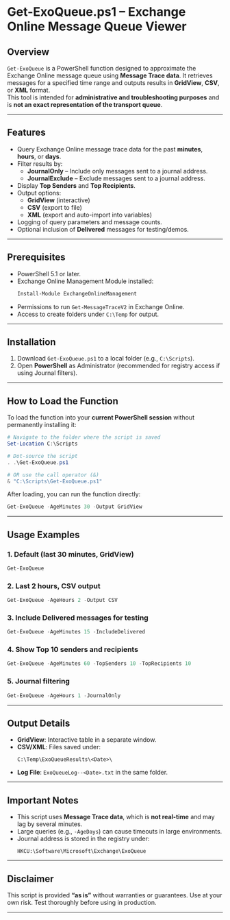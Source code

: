 # **Get-ExoQueue.ps1 – Exchange Online Message Queue Viewer**

## **Overview**
`Get-ExoQueue` is a PowerShell function designed to approximate the Exchange Online message queue using **Message Trace data**. It retrieves messages for a specified time range and outputs results in **GridView**, **CSV**, or **XML** format.  
This tool is intended for **administrative and troubleshooting purposes** and is **not an exact representation of the transport queue**.

---

## **Features**
- Query Exchange Online message trace data for the past **minutes**, **hours**, or **days**.
- Filter results by:
  - **JournalOnly** – Include only messages sent to a journal address.
  - **JournalExclude** – Exclude messages sent to a journal address.
- Display **Top Senders** and **Top Recipients**.
- Output options:
  - **GridView** (interactive)
  - **CSV** (export to file)
  - **XML** (export and auto-import into variables)
- Logging of query parameters and message counts.
- Optional inclusion of **Delivered** messages for testing/demos.

---

## **Prerequisites**
- PowerShell 5.1 or later.
- Exchange Online Management Module installed:
  ```powershell
  Install-Module ExchangeOnlineManagement
  ```
- Permissions to run `Get-MessageTraceV2` in Exchange Online.
- Access to create folders under `C:\Temp` for output.

---

## **Installation**
1. Download `Get-ExoQueue.ps1` to a local folder (e.g., `C:\Scripts`).
2. Open **PowerShell** as Administrator (recommended for registry access if using Journal filters).

---

## **How to Load the Function**
To load the function into your **current PowerShell session** without permanently installing it:

```powershell
# Navigate to the folder where the script is saved
Set-Location C:\Scripts

# Dot-source the script
. .\Get-ExoQueue.ps1

# OR use the call operator (&)
& "C:\Scripts\Get-ExoQueue.ps1"
```

After loading, you can run the function directly:
```powershell
Get-ExoQueue -AgeMinutes 30 -Output GridView
```

---

## **Usage Examples**
### **1. Default (last 30 minutes, GridView)**
```powershell
Get-ExoQueue
```

### **2. Last 2 hours, CSV output**
```powershell
Get-ExoQueue -AgeHours 2 -Output CSV
```

### **3. Include Delivered messages for testing**
```powershell
Get-ExoQueue -AgeMinutes 15 -IncludeDelivered
```

### **4. Show Top 10 senders and recipients**
```powershell
Get-ExoQueue -AgeMinutes 60 -TopSenders 10 -TopRecipients 10
```

### **5. Journal filtering**
```powershell
Get-ExoQueue -AgeHours 1 -JournalOnly
```

---

## **Output Details**
- **GridView**: Interactive table in a separate window.
- **CSV/XML**: Files saved under:
  ```
  C:\Temp\ExoQueueResults\<Date>\
  ```
- **Log File**: `ExoQueueLog--<Date>.txt` in the same folder.

---

## **Important Notes**
- This script uses **Message Trace data**, which is **not real-time** and may lag by several minutes.
- Large queries (e.g., `-AgeDays`) can cause timeouts in large environments.
- Journal address is stored in the registry under:
  ```
  HKCU:\Software\Microsoft\Exchange\ExoQueue
  ```

---

## **Disclaimer**
This script is provided **“as is”** without warranties or guarantees. Use at your own risk. Test thoroughly before using in production.

---
